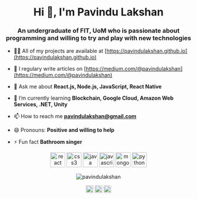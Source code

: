 <h1 align="center">Hi 👋, I'm Pavindu Lakshan</h1>
<h3 align="center">An undergraduate of FIT, UoM who is passionate about programming and willing to try and play with new technologies</h3>

- 👨‍💻 All of my projects are available at [https://pavindulakshan.github.io](https://pavindulakshan.github.io)

- 📝 I regulary write articles on [https://medium.com/@pavindulakshan](https://medium.com/@pavindulakshan)

- 💬 Ask me about **React.js, Node.js, JavaScript, React Native**

- 🌱 I’m currently learning **Blockchain, Google Cloud, Amazon Web Services,  .NET, Unity**

- 📫 How to reach me **pavindulakshan@gmail.com**

- 😄 Pronouns: **Positive and willing to help**

- ⚡ Fun fact **Bathroom singer**

<p align="center">
<img src="http://web.archive.org/web/20171208235127/http://konpa.github.io:80/devicon/devicon.git/icons/react/react-original-wordmark.svg" alt="react" width="40" height="40" /> 
<img src="http://web.archive.org/web/20190910182103/http://konpa.github.io:80/devicon/devicon.git/icons/css3/css3-original-wordmark.svg" alt="css3" width="40" height="40"/> 
<img src="https://konpa.github.io/devicon/devicon.git/icons/java/java-original-wordmark.svg" alt="java" width="40" height="40"/> 
<img src="https://konpa.github.io/devicon/devicon.git/icons/javascript/javascript-original.svg" alt="javascript" width="40" height="40"/> 
<img src="https://konpa.github.io/devicon/devicon.git/icons/mongodb/mongodb-original-wordmark.svg" alt="mongodb" width="40" height="40"/> 
<img src="https://konpa.github.io/devicon/devicon.git/icons/python/python-original-wordmark.svg" alt="python" width="40" height="40"/></p><p align="center"> 
<img src="https://github-readme-stats.vercel.app/api?username=pavindulakshan&show_icons=true" alt="pavindulakshan" /> </p>

<p align="center">
<a href="https://dev.to/pavindu97"  target="blank"><img align="center" src="https://cdn.jsdelivr.net/npm/simple-icons@3.0.1/icons/dev-dot-to.svg" alt="pavindu97" height="20" width="20" /></a>
<a href="https://linkedin.com/in/pavindu-lakshan" target="blank"><img align="center" src="https://cdn.jsdelivr.net/npm/simple-icons@3.0.1/icons/linkedin.svg" alt="pavindu-lakshan" height="20" width="20" /></a>
<a href="https://stackoverflow.com/pavindu" target="blank"><img align="center" src="https://cdn.jsdelivr.net/npm/simple-icons@3.0.1/icons/stackoverflow.svg" alt="pavindu" height="20" width="20" /></a>
</p>
